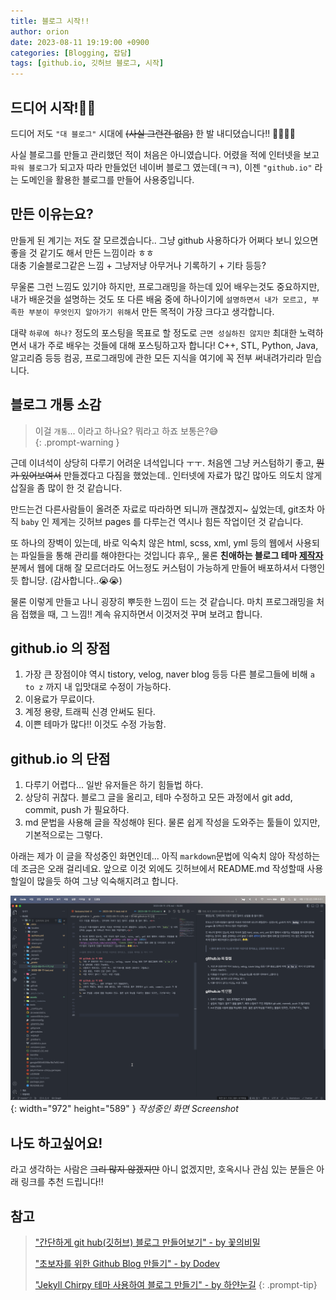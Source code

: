 ```yaml
---
title: 블로그 시작!!
author: orion
date: 2023-08-11 19:19:00 +0900
categories: [Blogging, 잡담]
tags: [github.io, 깃허브 블로그, 시작]
---
```


## 드디어 시작!🎉🎉
드디어 저도 `"대 블로그"` 시대에 ~~(사실 그런건 없음)~~ 한 발 내디뎠습니다!! 🎉🎊🎉🎊  

사실 블로그를 만들고 관리했던 적이 처음은 아니였습니다. 어렸을 적에 인터넷을 보고 `파워 블로그`가 되고자 따라 만들었던 네이버 블로그 였는데(ㅋㅋ), 이젠  `"github.io"`  라는 도메인을 활용한 블로그를 만들어 사용중입니다.  

## 만든 이유는요?
만들게 된 계기는 저도 잘 모르겠습니다.. 그냥 github 사용하다가 어쩌다 보니 있으면 좋을 것 같기도 해서 만든 느낌이라 ㅎㅎ  
대충 기술블로그같은 느낌 + 그냥저냥 아무거나 기록하기 + 기타 등등?  

무울론 그런 느낌도 있기야 하지만, 프로그래밍을 하는데 있어 배우는것도 중요하지만, 내가 배운것을 설명하는 것도 또 다른 배움 중에 하나이기에 `설명하면서 내가 모르고, 부족한 부분이 무엇인지 알아가기 위해`서 만든 목적이 가장 크다고 생각합니다.  

대략 `하루에 하나?` 정도의 포스팅을 목표로 할 정도로 `근면 성실하진 않지만` 최대한 노력하면서 내가 주로 배우는 것들에 대해 포스팅하고자 합니다! C++, STL, Python, Java, 알고리즘 등등 컴공, 프로그래밍에 관한 모든 지식을 여기에 꼭 전부 써내려가리라 믿습니다.


## 블로그 개통 소감
> 이걸 `개통`... 이라고 하나요? 뭐라고 하죠 보통은?😅  
{: .prompt-warning }

근데 이녀석이 상당히 다루기 어려운 녀석입니다 ㅜㅜ. 처음엔 그냥 커스텀하기 좋고, ~~뭔가 있어보여서~~ 만들겠다고 다짐을 했었는데.. 인터넷에 자료가 많긴 많아도 의도치 않게 삽질을 좀 많이 한 것 같습니다.  

만드는건 다른사람들이 올려준 자료로 따라하면 되니까 괜찮겠지~ 싶었는데, git조차 아직 `baby` 인 제게는 깃허브 pages 를 다루는건 역시나 힘든 작업이던 것 같습니다.  

또 하나의 장벽이 있는데, 바로 익숙치 않은 html, scss, xml, yml 등의 웹에서 사용되는 파일들을 통해 관리를 해야한다는 것입니다 휴우,, 물론 **친애하는 블로그 테마 [제작자](https://github.com/cotes2020 "Cotes 깃허브")** 분께서 웹에 대해 잘 모르더라도 어느정도 커스텀이 가능하게 만들어 배포하셔서 다행인듯 합니당. (감사합니다..😭😭)  

물론 이렇게 만들고 나니 굉장히 뿌듯한 느낌이 드는 것 같습니다. 마치 프로그래밍을 처음 접했을 때, 그 느낌!! 계속 유지하면서 이것저것 꾸며 보려고 합니다.


## github.io 의 장점
1. 가장 큰 장점이야 역시 tistory, velog, naver blog 등등 다른 블로그들에 비해 `a to z` 까지 내 입맛대로 수정이 가능하다.
2. 이용료가 무료이다.
3. 계정 용량, 트래픽 신경 안써도 된다. 
4. 이쁜 테마가 많다!! 이것도 수정 가능함.

## github.io 의 단점
1. 다루기 어렵다... 일반 유저들은 하기 힘들법 하다. 
2. 상당히 귀찮다. 블로그 글을 올리고, 테마 수정하고 모든 과정에서 git add, commit, push 가 필요하다.
3. md 문법을 사용해 글을 작성해야 된다. 물론 쉽게 작성을 도와주는 툴들이 있지만, 기본적으로는 그렇다.

아래는 제가 이 글을 작성중인 화면인데... 아직 `markdown`문법에 익숙치 않아 작성하는데 조금은 오래 걸리네요. 앞으로 이것 외에도 깃허브에서 README.md 작성할때 사용할일이 많을듯 하여 그냥 익숙해지려고 합니다.  

![작성중인 Screenshot](/assets/img/posts/2023-08-11/Start/스크린샷.png){: width="972" height="589" }
_작성중인 화면 Screenshot_

## 나도 하고싶어요!
라고 생각하는 사람은 ~~그리 많지 않겠지만~~ 아니 없겠지만, 호옥시나 관심 있는 분들은 아래 링크를 추천 드립니다!! 


## 참고
> ["간단하게 git hub(깃허브) 블로그 만들어보기" - by 꽃의비밀](https://www.omdroid.com/338 "간단하게 git hub(깃허브) 블로그 만들어보기")  
> 
> ["초보자를 위한 Github Blog 만들기" - by Dodev](https://wlqmffl0102.github.io/posts/Making-Git-blogs-for-beginners-1/ "초보자를 위한 Github Blog 만들기")  
> 
> ["Jekyll Chirpy 테마 사용하여 블로그 만들기" - by 하얀눈길](https://www.irgroup.org/posts/jekyll-chirpy/ "Jekyll Chirpy 테마 사용하여 블로그 만들기")
{: .prompt-tip}






